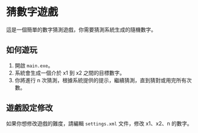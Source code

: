 # 猜數字遊戲

這是一個簡單的數字猜測遊戲，你需要猜測系統生成的隨機數字。

## 如何遊玩

1. 開啟 `main.exe`。
2. 系統會生成一個介於 x1 到 x2 之間的目標數字。
3. 你將進行 n 次猜測，根據系統提供的提示，繼續猜測，直到猜對或用完所有次數。

## 遊戲設定修改

如果你想修改遊戲的難度，請編輯 `settings.xml` 文件，修改 x1、x2、n 的數字。

